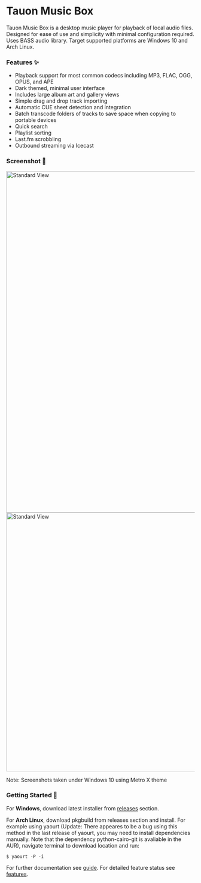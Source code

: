 # Tauon Music Box

Tauon Music Box is a desktop music player for playback of local audio files.
Designed for ease of use and simplicity with minimal configuration required.
Uses BASS audio library. Target supported platforms are Windows 10 and Arch Linux.

### Features :sparkles:

  - Playback support for most common codecs including MP3, FLAC, OGG, OPUS, and APE
  - Dark themed, minimal user interface
  - Includes large album art and gallery views
  - Simple drag and drop track importing
  - Automatic CUE sheet detection and integration
  - Batch transcode folders of tracks to save space when copying to portable devices
  - Quick search
  - Playlist sorting
  - Last.fm scrobbling
  - Outbound streaming via Icecast

### Screenshot :star2:


<img src="https://cloud.githubusercontent.com/assets/17271572/21793801/736fa45a-d759-11e6-8e97-be58e2e7bcac.jpg" alt="Standard View" width=910px />

<img src="https://cloud.githubusercontent.com/assets/17271572/17890552/e0c9985e-698a-11e6-8a3c-1b49570e6619.jpg" alt="Standard View" width=690px />

Note: Screenshots taken under Windows 10 using Metro X theme 

### Getting Started :dizzy:

For __Windows__, download latest installer from [releases](https://github.com/Taiko2k/tauonmb/releases) section.
 
For __Arch Linux__, download pkgbuild from releases section and install. For example using yaourt (Update: There appeares to be a bug using this method in the last release of yaourt, you may need to install dependencies manually. Note that the dependency python-cairo-git is avaliable in the AUR), navigate terminal to download location and run:

    $ yaourt -P -i


For further documentation see [guide](docs/guide.md). For detailed feature status see [features](docs/features.md).




